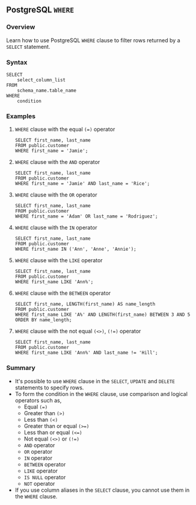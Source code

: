 ## PostgreSQL `WHERE`

### Overview 
Learn how to use PostgreSQL `WHERE` clause to filter rows returned by a `SELECT` statement.

### Syntax

```
SELECT
    select_column_list
FROM
    schema_name.table_name
WHERE
    condition
```

### Examples

1) `WHERE` clause with the equal `(=)` operator
    
    ```
    SELECT first_name, last_name
	FROM public.customer
    WHERE first_name = 'Jamie';
    ```

2) `WHERE` clause with the `AND` operator
   
    ```
    SELECT first_name, last_name
	FROM public.customer
    WHERE first_name = 'Jamie' AND last_name = 'Rice';
    ```

3) `WHERE` clause with the `OR` operator
    
    ```
    SELECT first_name, last_name
	FROM public.customer
    WHERE first_name = 'Adam' OR last_name = 'Rodriguez';
    ```

4) `WHERE` clause with the `IN` operator

    ```
    SELECT first_name, last_name
	FROM public.customer
    WHERE first_name IN ('Ann', 'Anne', 'Annie');
    ```

5) `WHERE` clause with the `LIKE` operator
    
    ```
    SELECT first_name, last_name
	FROM public.customer
    WHERE first_name LIKE 'Ann%';
    ```

6) `WHERE` clause with the `BETWEEN` operator
    
    ```
    SELECT first_name, LENGTH(first_name) AS name_length
	FROM public.customer
    WHERE first_name LIKE 'A%' AND LENGTH(first_name) BETWEEN 3 AND 5
    ORDER BY name_length;
    ```

7) `WHERE` clause with the not equal `(<>)`, `(!=)` operator
    
    ```
    SELECT first_name, last_name
	FROM public.customer
    WHERE first_name LIKE 'Ann%' AND last_name != 'Hill';
    ```

### Summary
- It's possible to use `WHERE` clause in the `SELECT`, `UPDATE` and `DELETE` statements to specify rows.
- To form the condition in the `WHERE` clause, use comparison and logical operators such as,
  - Equal `(=)`
  - Greater than `(>)`
  - Less than `(<)`
  - Greater than or equal `(>=)`
  - Less than or equal `(<=)`
  - Not equal `(<>)` or `(!=)`
  - `AND` operator
  - `OR` operator
  - `IN` operator
  - `BETWEEN` operator
  - `LIKE` operator
  - `IS NULL` operator
  - `NOT` operator
- If you use column aliases in the `SELECT` clause, you cannot use them in the `WHERE` clause.